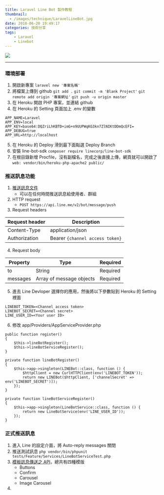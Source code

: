 ```yaml
---
title: Laravel Line Bot 製作教程
thumbnail:
  - /images/technique/LaravelLineBot.jpg
date: 2018-06-20 19:49:17
categories: 技術分享
tags: 
    - Laravel
    - Linebot
---
```

<img src="/images/technique/LaravelLineBot.jpg">

***
### 環境部署
1. 開啟新專案 `laravel new '專案名稱'`
2. 將檔案上傳到 github
`git add .`
`git commit -m 'Blank Project'`
`git remote add origin '專案網址'`
`git push -u origin master`
3. 在 Heroku 開啟 PHP 專案，並連結 github
4. 在 Heroku 的 Setting 頁面加上 .env 的變數
```
APP_NAME=Laravel
APP_ENV=local
APP_KEY=base64:DQZriLhKBTD+imG+n9UUPWqKG3kn7ZlNIKtDDmQcEFI=
APP_DEBUG=true
APP_URL=http://localhost
```
5. 在 Heroku 的 Deploy 滑到最下面點選 Deploy Branch
6. 安裝 line-bot-sdk
`composer require linecorp/line-bot-sdk`
7. 在根目錄新增 Procfile，沒有副檔名，完成之後直接上傳，網頁就可以開啟了
`web: vendor/bin/heroku-php-apache2 public/`
### 推送訊息功能
1. [推送訊息文件](https://developers.line.me/en/docs/messaging-api/reference/#send-push-message)
    - 可以在任何時間推送訊息給使用者、群組
2. HTTP request
    - `POST https://api.line.me/v2/bot/message/push`
3. Request headers

| Request header | Description |
|---|---|
| Content-Type | application/json |
| Authorization | Bearer `{channel access token}` |

4. Request body

| Property | Type | Required |
| --- | --- | --- |
| to | String | Required |
| messages | Array of message objects | Required |

5. 進去 Line Devloper 選擇你的應用，然後將以下參數貼到 Heroku 的 Setting 裡面
```
LINEBOT_TOKEN=<Channel access token>
LINEBOT_SECRET=<Channel secret>
LINE_USER_ID=<Your user ID>
```
6. 修改 app/Providers/AppServiceProvider.php
```
public function register()
{
    $this->lineBotRegister();
    $this->lineBotServiceRegister();
}

private function lineBotRegister()
{
    $this->app->singleton(LINEBot::class, function () {
        $httpClient = new CurlHTTPClient(env('LINEBOT_TOKEN'));
        return new LINEBot($httpClient, ['channelSecret' => env('LINEBOT_SECRET')]);
    });
}

private function lineBotServiceRegister()
{
    $this->app->singleton(LineBotService::class, function () {
        return new LineBotService(env('LINE_USER_ID'));
    });
}
```
### 正式推送訊息
1. 進入 Line 的設定介面，將 Auto-reply messages 關閉
2. 推送測試訊息 
`php vendor/bin/phpunit tests/Feature/Services/LineBotServiceTest.php`
3. [模板訊息傳送之 API](https://developers.line.me/en/docs/messaging-api/reference/#template-messages)，總共有四種模版
    - Buttons
    - Confirm
    - Carousel
    - Image Carousel
4. 









